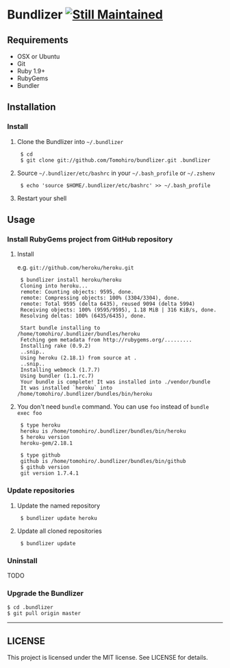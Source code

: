 Bundlizer [![Still Maintained](http://stillmaintained.com/Tomohiro/bundlizer.png)](http://stillmaintained.com/Tomohiro/bundlizer)
================================================================================



Requirements
--------------------------------------------------------------------------------

- OSX or Ubuntu
- Git
- Ruby 1.9+
- RubyGems
- Bundler



Installation
--------------------------------------------------------------------------------

### Install

1. Clone the Bundlizer into `~/.bundlizer`

        $ cd
        $ git clone git://github.com/Tomohiro/bundlizer.git .bundlizer

2. Source `~/.bundlizer/etc/bashrc` in your `~/.bash_profile` or `~/.zshenv`

        $ echo 'source $HOME/.bundlizer/etc/bashrc' >> ~/.bash_profile

3. Restart your shell



Usage
--------------------------------------------------------------------------------

### Install RubyGems project from GitHub repository

1. Install

    e.g. `git://github.com/heroku/heroku.git`

        $ bundlizer install heroku/heroku
        Cloning into heroku...
        remote: Counting objects: 9595, done.
        remote: Compressing objects: 100% (3304/3304), done.
        remote: Total 9595 (delta 6435), reused 9094 (delta 5994)
        Receiving objects: 100% (9595/9595), 1.18 MiB | 316 KiB/s, done.
        Resolving deltas: 100% (6435/6435), done.

        Start bundle installing to /home/tomohiro/.bundlizer/bundles/heroku
        Fetching gem metadata from http://rubygems.org/.........
        Installing rake (0.9.2)
        ..snip..
        Using heroku (2.18.1) from source at .
        ..snip..
        Installing webmock (1.7.7)
        Using bundler (1.1.rc.7)
        Your bundle is complete! It was installed into ./vendor/bundle
        It was installed `heroku` into /home/tomohiro/.bundlizer/bundles/bin/heroku

2. You don't need `bundle` command. You can use `foo` instead of `bundle exec foo`

        $ type heroku
        heroku is /home/tomohiro/.bundlizer/bundles/bin/heroku
        $ heroku version
        heroku-gem/2.18.1

        $ type github
        github is /home/tomohiro/.bundlizer/bundles/bin/github
        $ github version
        git version 1.7.4.1


### Update repositories

1. Update the named repository

        $ bundlizer update heroku

2. Update all cloned repositories

        $ bundlizer update


### Uninstall

TODO



### Upgrade the Bundlizer

    $ cd .bundlizer
    $ git pull origin master



---

LICENSE
--------------------------------------------------------------------------------

This project is licensed under the MIT license.
See LICENSE for details.
